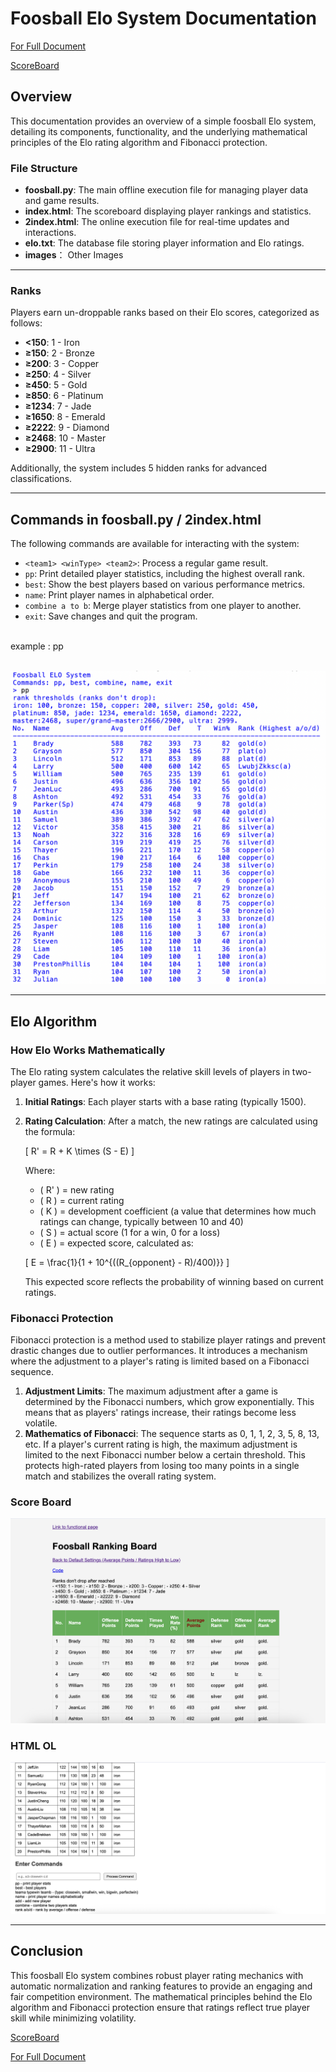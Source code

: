 # Foosball Elo System Documentation 

[For Full Document](https://docs.google.com/document/d/1HumdWiXkus08E6xCJvwAiqdwlruyd_IbUSk8i8qvNzI/edit?usp=sharing)

[ScoreBoard](https://larryzpl123.github.io/FOOSBALL-ELOSYSTEM/index.html)

## Overview

This documentation provides an overview of a simple foosball Elo system, detailing its components, functionality, and the underlying mathematical principles of the Elo rating algorithm and Fibonacci protection.

### File Structure

- **foosball.py**: The main offline execution file for managing player data and game results.
- **index.html**: The scoreboard displaying player rankings and statistics.
- **2index.html**: The online execution file for real-time updates and interactions.
- **elo.txt**: The database file storing player information and Elo ratings.
- **images**： Other Images

---

### Ranks

Players earn un-droppable ranks based on their Elo scores, categorized as follows:

- **<150**: 1 - Iron
- **≥150**: 2 - Bronze
- **≥200**: 3 - Copper
- **≥250**: 4 - Silver
- **≥450**: 5 - Gold
- **≥850**: 6 - Platinum
- **≥1234**: 7 - Jade
- **≥1650**: 8 - Emerald
- **≥2222**: 9 - Diamond
- **≥2468**: 10 - Master
- **≥2900**: 11 - Ultra

Additionally, the system includes 5 hidden ranks for advanced classifications.

---

## Commands in foosball.py / 2index.html

The following commands are available for interacting with the system:

- `<team1> <winType> <team2>`: Process a regular game result.
- `pp`: Print detailed player statistics, including the highest overall rank.
- `best`: Show the best players based on various performance metrics.
- `name`: Print player names in alphabetical order.
- `combine a to b`: Merge player statistics from one player to another.
- `exit`: Save changes and quit the program.
<br/>
example : pp
<br/><br/>

![pp](/Related%20Documents/pp.png "pp")

---

## Elo Algorithm

### How Elo Works Mathematically

The Elo rating system calculates the relative skill levels of players in two-player games. Here's how it works:

1. **Initial Ratings**: Each player starts with a base rating (typically 1500).
2. **Rating Calculation**: After a match, the new ratings are calculated using the formula:

   \[
   R' = R + K \times (S - E)
   \]

   Where:
   - \( R' \) = new rating
   - \( R \) = current rating
   - \( K \) = development coefficient (a value that determines how much ratings can change, typically between 10 and 40)
   - \( S \) = actual score (1 for a win, 0 for a loss)
   - \( E \) = expected score, calculated as:

   \[
   E = \frac{1}{1 + 10^{((R_{opponent} - R)/400)}}
   \]

   This expected score reflects the probability of winning based on current ratings.

### Fibonacci Protection

Fibonacci protection is a method used to stabilize player ratings and prevent drastic changes due to outlier performances. It introduces a mechanism where the adjustment to a player's rating is limited based on a Fibonacci sequence.

1. **Adjustment Limits**: The maximum adjustment after a game is determined by the Fibonacci numbers, which grow exponentially. This means that as players' ratings increase, their ratings become less volatile.
2. **Mathematics of Fibonacci**: The sequence starts as 0, 1, 1, 2, 3, 5, 8, 13, etc. If a player's current rating is high, the maximum adjustment is limited to the next Fibonacci number below a certain threshold. This protects high-rated players from losing too many points in a single match and stabilizes the overall rating system.

### Score Board

![scoreboard](/Related%20Documents/ScoreBoard.png "ScoreBoard")

### HTML OL

![HTMLOL](/Related%20Documents/htmlol.png "HtmlOl")

---

## Conclusion

This foosball Elo system combines robust player rating mechanics with automatic normalization and ranking features to provide an engaging and fair competition environment. The mathematical principles behind the Elo algorithm and Fibonacci protection ensure that ratings reflect true player skill while minimizing volatility.

[ScoreBoard](https://larryzpl123.github.io/FOOSBALL-ELOSYSTEM/index.html)

[For Full Document](https://docs.google.com/document/d/1HumdWiXkus08E6xCJvwAiqdwlruyd_IbUSk8i8qvNzI/edit?usp=sharing)
